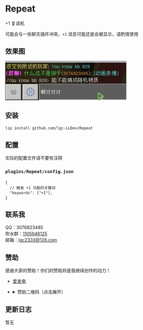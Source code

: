 <!-- markdownlint-disable MD033 MD036 -->

# Repeat

+1 复读机

可能会与一些聊天插件冲突，`+1` 消息可能还是会被显示，请酌情使用

## 效果图

![1](https://raw.githubusercontent.com/lgc-LLDev/readme/main/Repeat/1673947551735.gif)

## 安装

```bash
lip install github.com/lgc-LLDev/Repeat
```

## 配置

实际的配置文件请不要有注释

### `plugins/Repeat/config.json`

```jsonc
{
  // 触发 +1 功能的关键词
  "keywords": ["+1"],
}
```

## 联系我

QQ：3076823485  
吹水群：[1105946125](https://jq.qq.com/?_wv=1027&k=Z3n1MpEp)  
邮箱：<lgc2333@126.com>

## 赞助

感谢大家的赞助！你们的赞助将是我继续创作的动力！

- [爱发电](https://afdian.net/@lgc2333)
- <details>
    <summary>赞助二维码（点击展开）</summary>

  ![讨饭](https://raw.githubusercontent.com/lgc2333/ShigureBotMenu/master/src/imgs/sponsor.png)

  </details>

## 更新日志

暂无
